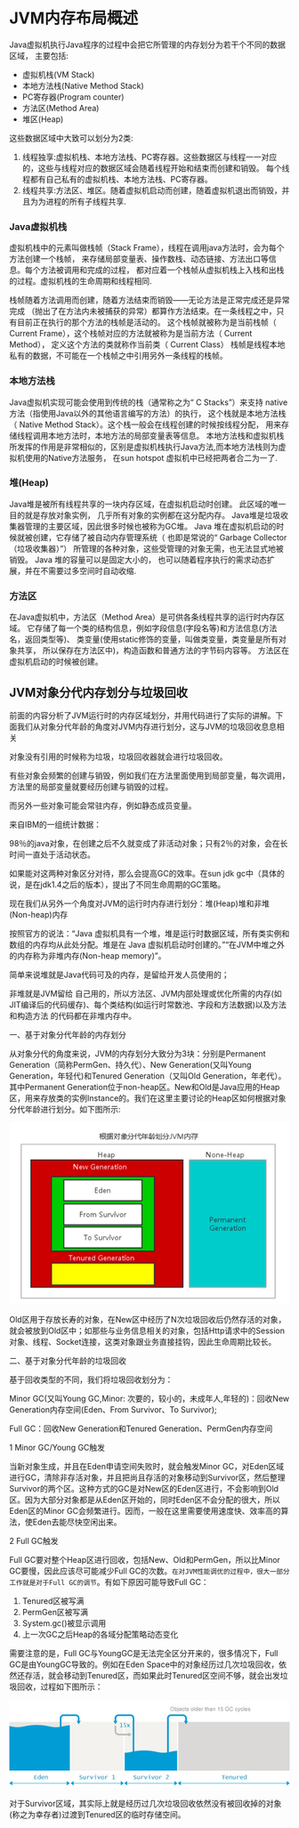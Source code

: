 # JVM内存布局概述

Java虚拟机执行Java程序的过程中会把它所管理的内存划分为若干个不同的数据区域，
主要包括:

* 虚拟机栈(VM Stack)
* 本地方法栈(Native Method Stack)
* PC寄存器(Program counter)
* 方法区(Method  Area)
* 堆区(Heap)

这些数据区域中大致可以划分为2类:

1. 线程独享:虚拟机栈、本地方法栈、PC寄存器。这些数据区与线程一一对应的，这些与线程对应的数据区域会随着线程开始和结束而创建和销毁。
每个线程都有自己私有的虚拟机栈、本地方法栈、PC寄存器。
2. 线程共享:方法区、堆区。随着虚拟机启动而创建，随着虚拟机退出而销毁，并且为为进程的所有子线程共享.

### Java虚拟机栈

虚拟机栈中的元素叫做栈帧（Stack Frame），线程在调用java方法时，会为每个方法创建一个栈帧，
来存储局部变量表、操作数栈、动态链接、方法出口等信息。每个方法被调用和完成的过程，
都对应着一个栈帧从虚拟机栈上入栈和出栈的过程。虚拟机栈的生命周期和线程相同.

栈帧随着方法调用而创建，随着方法结束而销毁——无论方法是正常完成还是异常完成
（抛出了在方法内未被捕获的异常）都算作方法结束。在一条线程之中，只有目前正在执行的那个方法的栈帧是活动的。
这个栈帧就被称为是当前栈帧（ Current Frame），这个栈帧对应的方法就被称为是当前方法（ Current Method），
定义这个方法的类就称作当前类（ Current Class）
栈帧是线程本地私有的数据，不可能在一个栈帧之中引用另外一条线程的栈帧。

### 本地方法栈

Java虚拟机实现可能会使用到传统的栈（通常称之为“ C Stacks”）来支持 native 方法（指使用Java以外的其他语言编写的方法）的执行，
这个栈就是本地方法栈（ Native Method Stack）。这个栈一般会在线程创建的时候按线程分配，
用来存储线程调用本地方法时，本地方法的局部变量表等信息。
本地方法栈和虚拟机栈所发挥的作用是非常相似的，区别是虚拟机栈执行Java方法,而本地方法栈则为虚拟机使用的Native方法服务，
在sun hotspot 虚拟机中已经把两者合二为一了.

### 堆(Heap)

Java堆是被所有线程共享的一块内存区域，在虚拟机启动时创建。 此区域的唯一目的就是存放对象实例，
几乎所有对象的实例都在这分配内存。 Java堆是垃圾收集器管理的主要区域，因此很多时候也被称为GC堆。
Java 堆在虚拟机启动的时候就被创建，它存储了被自动内存管理系统（ 也即是常说的“ Garbage Collector（垃圾收集器）”）
所管理的各种对象，这些受管理的对象无需，也无法显式地被销毁。 Java 堆的容量可以是固定大小的，
也可以随着程序执行的需求动态扩展，并在不需要过多空间时自动收缩.

### 方法区

在Java虚拟机中，方法区（Method Area）是可供各条线程共享的运行时内存区域。
它存储了每一个类的结构信息，例如字段信息(字段名等)和方法信息(方法名，返回类型等)、
类变量(使用static修饰的变量，叫做类变量，类变量是所有对象共享，
所以保存在方法区中)，构造函数和普通方法的字节码内容等。
方法区在虚拟机启动的时候被创建。

## JVM对象分代内存划分与垃圾回收

前面的内容分析了JVM运行时的内存区域划分，并用代码进行了实际的讲解。下面我们从对象分代年龄的角度对JVM内存进行划分，这与JVM的垃圾回收息息相关

对象没有引用的时候称为垃圾，垃圾回收器就会进行垃圾回收。

有些对象会频繁的创建与销毁，例如我们在方法里面使用到局部变量，每次调用，方法里的局部变量就要经历创建与销毁的过程。

而另外一些对象可能会常驻内存，例如静态成员变量。

来自IBM的一组统计数据：

98％的java对象，在创建之后不久就变成了非活动对象；只有2％的对象，会在长时间一直处于活动状态。

如果能对这两种对象区分对待，那么会提高GC的效率。在sun jdk gc中（具体的说，是在jdk1.4之后的版本），提出了不同生命周期的GC策略。

 现在我们从另外一个角度对JVM的运行时内存进行划分：堆(Heap)堆和非堆(Non-heap)内存

 按照官方的说法：“Java 虚拟机具有一个堆，堆是运行时数据区域，所有类实例和数组的内存均从此处分配。堆是在 Java 虚拟机启动时创建的。”“在JVM中堆之外的内存称为非堆内存(Non-heap memory)”。

简单来说堆就是Java代码可及的内存，是留给开发人员使用的；

非堆就是JVM留给 自己用的，所以方法区、JVM内部处理或优化所需的内存(如JIT编译后的代码缓存)、每个类结构(如运行时常数池、字段和方法数据)以及方法和构造方法 的代码都在非堆内存中。

一、基于对象分代年龄的内存划分

从对象分代的角度来说，JVM的内存划分大致分为3块：分别是Permanent Generation（简称PermGen、持久代）、New Generation(又叫Young Generation，年轻代)和Tenured Generation（又叫Old Generation，年老代）。其中Permanent Generation位于non-heap区。New和Old是Java应用的Heap区，用来存放类的实例Instance的。我们在这里主要讨论的Heap区如何根据对象分代年龄进行划分。如下图所示:

![](根据对象分代年龄划分JVM内存.png)

Old区用于存放长寿的对象，在New区中经历了N次垃圾回收后仍然存活的对象，就会被放到Old区中；如那些与业务信息相关的对象，包括Http请求中的Session对象、线程、Socket连接，这类对象跟业务直接挂钩，因此生命周期比较长。

二、基于对象分代年龄的垃圾回收

基于回收类型的不同，我们将垃圾回收划分为：

Minor GC(又叫Young GC,Minor: 次要的，较小的，未成年人,年轻的)：回收New Generation内存空间(Eden、From Survivor、To Survivor);

Full GC：回收New Generation和Tenured Generation、PermGen内存空间

1 Minor GC/Young GC触发

当新对象生成，并且在Eden申请空间失败时，就会触发Minor GC，对Eden区域进行GC，清除非存活对象，并且把尚且存活的对象移动到Survivor区，然后整理Survivor的两个区。这种方式的GC是对New区的Eden区进行，不会影响到Old区。因为大部分对象都是从Eden区开始的，同时Eden区不会分配的很大，所以Eden区的Minor GC会频繁进行。因而，一般在这里需要使用速度快、效率高的算法，使Eden去能尽快空闲出来。

2 Full GC触发

Full GC要对整个Heap区进行回收，包括New、Old和PermGen，所以比Minor GC要慢，因此应该尽可能减少Full GC的次数。`在对JVM性能调优的过程中，很大一部分工作就是对于Full GC的调节`。有如下原因可能导致Full GC：

1. Tenured区被写满
2. PermGen区被写满
3. System.gc()被显示调用
4. 上一次GC之后Heap的各域分配策略动态变化

需要注意的是，Full GC与YoungGC是无法完全区分开来的，很多情况下，Full GC是由YoungGC导致的。例如在Eden Space中的对象经历过几次垃圾回收，依然还存活，就会移动到Tenured区，而如果此时Tenured区空间不够，就会出发垃圾回收，过程如下图所示：

![](minor-gc-major-gc-full-gc.jpg)

对于Survivor区域，其实际上就是经历过几次垃圾回收依然没有被回收掉的对象(称之为幸存者)过渡到Tenured区的临时存储空间。

